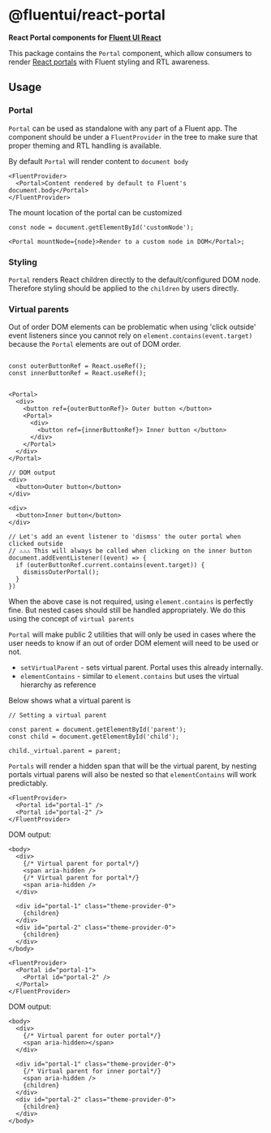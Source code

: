 # @fluentui/react-portal

**React Portal components for [Fluent UI React](https://react.fluentui.dev)**

This package contains the `Portal` component, which allow consumers to render [React portals](https://reactjs.org/docs/portals.html) with Fluent styling and RTL awareness.

## Usage

### Portal

`Portal` can be used as standalone with any part of a Fluent app. The component should be under a `FluentProvider` in the tree to make sure that proper theming and RTL handling is available.

By default `Portal` will render content to `document body`

```tsx
<FluentProvider>
  <Portal>Content rendered by default to Fluent's document.body</Portal>
</FluentProvider>
```

The mount location of the portal can be customized

```tsx
const node = document.getElementById('customNode');

<Portal mountNode={node}>Render to a custom node in DOM</Portal>;
```

### Styling

`Portal` renders React children directly to the default/configured DOM node. Therefore styling should be applied to the `children` by users directly.

### Virtual parents

Out of order DOM elements can be problematic when using 'click outside' event listeners since you cannot rely on `element.contains(event.target)` because the `Portal` elements are out of DOM order.

```tsx

const outerButtonRef = React.useRef();
const innerButtonRef = React.useRef();


<Portal>
  <div>
    <button ref={outerButtonRef}> Outer button </button>
    <Portal>
      <div>
        <button ref={innerButtonRef}> Inner button </button>
      </div>
    </Portal>
  </div>
</Portal>

// DOM output
<div>
  <button>Outer button</button>
</div>

<div>
  <button>Inner button</button>
</div>

// Let's add an event listener to 'dismss' the outer portal when clicked outside
// ⚠⚠⚠ This will always be called when clicking on the inner button
document.addEventListener((event) => {
  if (outerButtonRef.current.contains(event.target)) {
    dismissOuterPortal();
  }
})
```

When the above case is not required, using `element.contains` is perfectly fine. But nested cases should still be handled appropriately. We do this using the concept of `virtual parents`

`Portal` will make public 2 utilities that will only be used in cases where the user needs to know if an out of order DOM element will need to be used or not.

- `setVirtualParent` - sets virtual parent. Portal uses this already internally.
- `elementContains` - similar to `element.contains` but uses the virtual hierarchy as reference

Below shows what a virtual parent is

```tsx
// Setting a virtual parent

const parent = document.getElementById('parent');
const child = document.getElementById('child');

child._virtual.parent = parent;
```

`Portals` will render a hidden span that will be the virtual parent, by nesting portals virtual parens will also be nested so that `elementContains` will work predictably.

```tsx
<FluentProvider>
  <Portal id="portal-1" />
  <Portal id="portal-2" />
</FluentProvider>
```

DOM output:

```tsx
<body>
  <div>
    {/* Virtual parent for portal*/}
    <span aria-hidden />
    {/* Virtual parent for portal*/}
    <span aria-hidden />
  </div>

  <div id="portal-1" class="theme-provider-0">
    {children}
  </div>
  <div id="portal-2" class="theme-provider-0">
    {children}
  </div>
</body>
```

```tsx
<FluentProvider>
  <Portal id="portal-1">
    <Portal id="portal-2" />
  </Portal>
</FluentProvider>
```

DOM output:

```tsx
<body>
  <div>
    {/* Virtual parent for outer portal*/}
    <span aria-hidden></span>
  </div>

  <div id="portal-1" class="theme-provider-0">
    {/* Virtual parent for inner portal*/}
    <span aria-hidden />
    {children}
  </div>
  <div id="portal-2" class="theme-provider-0">
    {children}
  </div>
</body>
```

